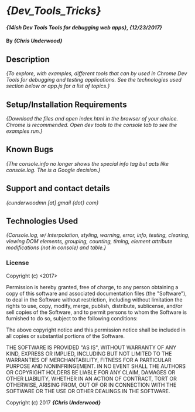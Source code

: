 # _{Dev_Tools_Tricks}_

#### _{14ish Dev Tools Tools for debugging web apps}, {12/23/2017}_

#### By _**{Chris Underwood}**_

## Description

_{To explore, with examples, different tools that can by used in Chrome Dev Tools for debugging and testing applications. See the technologies used section below or app.js for a list of topics.}_

## Setup/Installation Requirements

_{Download the files and open index.html in the browser of your choice. Chrome is recommended. Open dev tools to the console tab to see the examples run.}_

## Known Bugs

_{The console.info no longer shows the special info tag but acts like console.log. The is a Google decision.}_

## Support and contact details

_{cunderwoodmn [at] gmail {dot} com}_

## Technologies Used

_{Console.log, w/ Interpolation, styling, warning, error, info, testing, clearing, viewing DOM elements, grouping, counting, timing, element attribute modifications (not in console) and table.}_

### License

Copyright (c) <2017> <Chris Underwood>

Permission is hereby granted, free of charge, to any person obtaining a copy of this software and associated documentation files (the "Software"), to deal in the Software without restriction, including without limitation the rights to use, copy, modify, merge, publish, distribute, sublicense, and/or sell copies of the Software, and to permit persons to whom the Software is furnished to do so, subject to the following conditions:

The above copyright notice and this permission notice shall be included in all copies or substantial portions of the Software.

THE SOFTWARE IS PROVIDED "AS IS", WITHOUT WARRANTY OF ANY KIND, EXPRESS OR IMPLIED, INCLUDING BUT NOT LIMITED TO THE WARRANTIES OF MERCHANTABILITY, FITNESS FOR A PARTICULAR PURPOSE AND NONINFRINGEMENT. IN NO EVENT SHALL THE AUTHORS OR COPYRIGHT HOLDERS BE LIABLE FOR ANY CLAIM, DAMAGES OR OTHER LIABILITY, WHETHER IN AN ACTION OF CONTRACT, TORT OR OTHERWISE, ARISING FROM, OUT OF OR IN CONNECTION WITH THE SOFTWARE OR THE USE OR OTHER DEALINGS IN THE SOFTWARE.

Copyright (c) 2017 **_{Chris Underwood}_**
